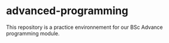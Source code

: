# advanced-programming
This repository is a practice environnement for our BSc Advance programming module.

